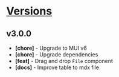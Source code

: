 # [Versions](https://github.com/Tracktor/design-system/releases)

## v3.0.0
- **[chore]** - Upgrade to MUI v6
- **[chore]** - Upgrade dependencies
- **[feat]** - Drag and drop `File` component
- **[docs]** - Improve table to mdx file
